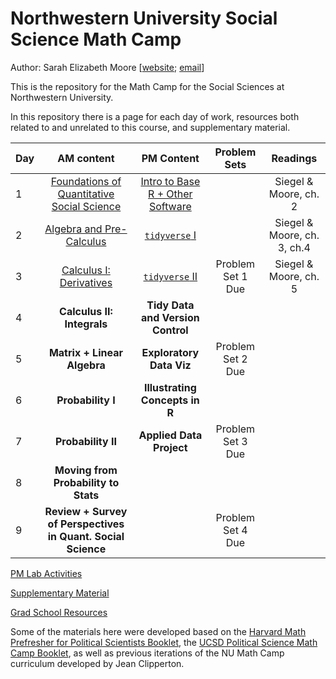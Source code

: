 # Northwestern University Social Science Math Camp

Author: Sarah Elizabeth Moore [[website](sarah-moore.github.io); [email](mailto:sarahmoore2022@u.northwestern.edu)]

This is the repository for the Math Camp for the Social Sciences at Northwestern University.

In this repository there is a page for each day of work, resources both related to and unrelated to this course, and supplementary material.

| Day |                              AM content                              |                         PM Content                         |   Problem Sets    |                                Readings                                 |
|------------|:-------------------:|:-------------:|:----------:|:----------:|
| 1   | [Foundations of Quantitative Social Science](/AM_Slides/day1_AM.pdf) | [Intro to Base R + Other Software](/PM_Slides/day1_pm.pdf) |                   | Siegel & Moore, ch. 2 |
| 2   |                     [Algebra and Pre-Calculus](/AM_Slides/day2_AM.pdf)| [`tidyverse` I](/PM_Slides/day2and3_pm.pdf)  |  |  Siegel & Moore, ch. 3, ch.4 |
| 3   |                     [Calculus I: Derivatives](/AM_Slides/day3_AM.pdf)|[`tidyverse` II](/PM_Slides/day2and3_pm.pdf) | Problem Set 1 Due | Siegel & Moore, ch. 5 |
| 4   |                      **Calculus II: Integrals**                      |             **Tidy Data and Version Control**              |                   |                                                                         |
| 5   |                     **Matrix + Linear Algebra**                      |                  **Exploratory Data Viz**                  | Problem Set 2 Due |                                                                         |
| 6   |                          **Probability I**                           |               **Illustrating Concepts in R**               |                   |                                                                         |
| 7   |                          **Probability II**                          |                  **Applied Data Project**                  | Problem Set 3 Due |                                                                         |
| 8   |                 **Moving from Probability to Stats**                 |                                                            |                   |                                                                         |
| 9   |     **Review + Survey of Perspectives in Quant. Social Science**     |                                                            | Problem Set 4 Due |                                                                         |

[PM Lab Activities](PM_Slides/)

[Supplementary Material](supplementary_material/README.md)

[Grad School Resources](resources/README.md)

Some of the materials here were developed based on the [Harvard Math Prefresher for Political Scientists Booklet](https://iqss.github.io/prefresher/), the [UCSD Political Science Math Camp Booklet](https://ucsdpolimathcamp.github.io/MathCamp/), as well as previous iterations of the NU Math Camp curriculum developed by Jean Clipperton.
